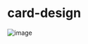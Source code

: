 # card-design
![image](https://user-images.githubusercontent.com/33622890/183412483-2127ad1b-679f-4b29-af90-35b1d8609f49.png)


